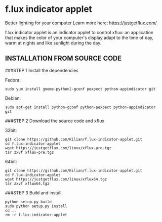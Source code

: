f.lux indicator applet
======================
Better lighting for your computer
Learn more here: https://justgetflux.com/

f.lux indicator applet is an indicator applet to control xflux: an application
that makes the color of your computer's display adapt to the time of day, warm
at nights and like sunlight during the day.

INSTALLATION FROM SOURCE CODE
--------
###STEP 1 Install the dependencies

Fedora:

```
sudo yum install gnome-python2-gconf pexpect python-appindicator git
```

Debian:

```
sudo apt-get install python-gconf python-pexpect python-appindicator git
```

###STEP 2 Download the source code and xflux

32bit:

```
git clone https://github.com/Kilian/f.lux-indicator-applet.git
cd f.lux-indicator-applet
wget https://justgetflux.com/linux/xflux-pre.tgz
tar zxvf xflux-pre.tgz
```

64bit:

```
git clone https://github.com/Kilian/f.lux-indicator-applet.git
cd f.lux-indicator-applet
wget https://justgetflux.com/linux/xflux64.tgz
tar zxvf xflux64.tgz
```

###STEP 3 Build and install

```
python setup.py build
sudo python setup.py install
cd ..
rm -r f.lux-indicator-applet
```
